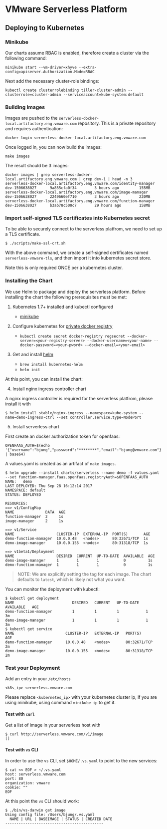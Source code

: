 # VMware Serverless Platform


## Deploying to Kubernetes

### Minikube

Our charts assume RBAC is enabled, therefore create a cluster via the following command:

```
minikube start --vm-driver=xhyve --extra-config=apiserver.Authorization.Mode=RBAC
```

Next add the necessary cluster-role bindings:

```
kubectl create clusterrolebinding tiller-cluster-admin --clusterrole=cluster-admin --serviceaccount=kube-system:default
```

### Building Images

Images are pushed to the `serverless-docker-local.artifactory.eng.vmware.com` repository.  This is a private repository
and requires authentication:

```
docker login serverless-docker-local.artifactory.eng.vmware.com
```

Once logged in, you can now build the images:

```
make images
```

The result should be 3 images:

```
docker images | grep serverless-docker-local.artifactory.eng.vmware.com | grep dev-1 | head -n 3
serverless-docker-local.artifactory.eng.vmware.com/identity-manager                 dev-1506638027      9a855cfa0f34        3 hours ago         155MB
serverless-docker-local.artifactory.eng.vmware.com/image-manager                    dev-1506638027      2249660ef710        3 hours ago         220MB
serverless-docker-local.artifactory.eng.vmware.com/function-manager                 dev-1506638027      b3ab78c500c7        29 hours ago        158MB
```

### Import self-signed TLS certificates into Kubernetes secret

To be able to securely connect to the serverless platfrom, we need to set up a TLS certificate.

```
$ ./scripts/make-ssl-crt.sh
```

With the above command, we create a self-signed certificates named ``serverless-vmware-tls``, and then import it into kubernetes secret store.

Note this is only required ONCE per a kubernetes cluster.

### Installing the Chart

We use Helm to package and deploy the serverless platform.  Before installing the chart the following prerequisites
must be met:

1. Kubernetes 1.7+ installed and kubectl configured
    - [minikube](https://kubernetes.io/docs/getting-started-guides/minikube/)

2. Configure kubernetes for [private docker registry](https://kubernetes.io/docs/tasks/configure-pod-container/pull-image-private-registry/)
    - `kubectl create secret docker-registry regsecret --docker-server=<your-registry-server> --docker-username=<your-name> --docker-password=<your-pword> --docker-email=<your-email>`

3. Get and install [helm](https://github.com/kubernetes/helm)
    - `brew install kubernetes-helm`
    - `helm init`

At this point, you can install the chart:

4. Install nginx ingress controller chart

A nginx ingress controller is required for the serverless platfrom, please install it with
```
$ helm install stable/nginx-ingress --namespace=kube-system --name=demo-ingress-ctrl --set controller.service.type=NodePort
```

5. Install serverless chart

First create an docker authorization token for openfaas:

```
OPENFAAS_AUTH=$(echo '{"username":"bjung","password":"********","email":"bjung@vmware.com"}' | base64)
```

A values.yaml is created as an artifact of `make images`.
```
$ helm upgrade --install charts/serverless --name demo -f values.yaml --set function-manager.faas.openfaas.registryAuth=$OPENFAAS_AUTH
NAME:   demo
LAST DEPLOYED: Thu Sep 28 16:12:14 2017
NAMESPACE: default
STATUS: DEPLOYED

RESOURCES:
==> v1/ConfigMap
NAME              DATA  AGE
function-manager  2     1s
image-manager     2     1s

==> v1/Service
NAME                   CLUSTER-IP  EXTERNAL-IP  PORT(S)       AGE
demo-function-manager  10.0.0.48   <nodes>      80:32671/TCP  1s
demo-image-manager     10.0.0.155  <nodes>      80:31318/TCP  1s

==> v1beta1/Deployment
NAME                   DESIRED  CURRENT  UP-TO-DATE  AVAILABLE  AGE
demo-image-manager     1        1        1           0          1s
demo-function-manager  1        1        1           0          1s
```

> NOTE: We are explicitly setting the tag for each image.  The chart defaults to `latest`, which is likely not what you
> want.

You can monitor the deployment with kubectl:

```
$ kubectl get deployment
NAME                          DESIRED   CURRENT   UP-TO-DATE   AVAILABLE   AGE
demo-function-manager         1         1         1            1           3m
demo-image-manager            1         1         1            1           3m
$ kubectl get service
NAME                       CLUSTER-IP   EXTERNAL-IP   PORT(S)          AGE
demo-function-manager      10.0.0.48    <nodes>       80:32671/TCP     2m
demo-image-manager         10.0.0.155   <nodes>       80:31318/TCP     2m
```


### Test your Deployment

Add an entry in your ``/etc/hosts``

```
<k8s_ip> serverless.vmware.com
```
Please replace ``<kubernetes_ip>`` with your kubernetes cluster ip, if you are using minikube, using command ``minikube ip`` to get it.

#### Test with ``curl``

Get a list of image in your serverless host with
```
$ curl http://serverless.vmware.com/v1/image
[]
```

#### Test with ``vs`` CLI

In order to use the `vs` CLI, set `$HOME/.vs.yaml` to point to the new services:

```
$ cat << EOF > ~/.vs.yaml
host: serverless.vmware.com
port: 80
organization: vmware
cookie: ""
EOF
```

At this point the `vs` CLI should work:

```
$ ./bin/vs-darwin get image
Using config file: /Users/bjung/.vs.yaml
  NAME | URL | BASEIMAGE | STATUS | CREATED DATE
--------------------------------------------
```